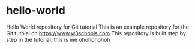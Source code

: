 # hello-world
Hello World repository for Git tutorial
This is an example repository for the Git tutoial on
https://www.w3schools.com
This repository is built step by step in the tutorial.
this is me ohohohohoh